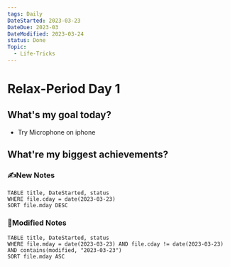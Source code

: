 ```yaml
---
tags: Daily
DateStarted: 2023-03-23
DateDue: 2023-03
DateModified: 2023-03-24
status: Done
Topic:
  - Life-Tricks
---
```


# Relax-Period Day 1

## What's my goal today?

- Try Microphone on iphone

## What're my biggest achievements?

### ✍️New Notes

```dataview
TABLE title, DateStarted, status
WHERE file.cday = date(2023-03-23)
SORT file.mday DESC
```

### 📝Modified Notes

```dataview
TABLE title, DateStarted, status
WHERE file.mday = date(2023-03-23) AND file.cday != date(2023-03-23) AND contains(modified, "2023-03-23")
SORT file.mday ASC
```

